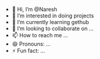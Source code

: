 - 👋 Hi, I’m @Naresh
- 👀 I’m interested in doing projects
- 🌱 I’m currently learning gethub 
- 💞️ I’m looking to collaborate on ...
- 📫 How to reach me ...
- 😄 Pronouns: ...
- ⚡ Fun fact: ...

<!---
Naresh02122004/Naresh02122004 is a ✨ special ✨ repository because its `README.md` (this file) appears on your GitHub profile.
You can click the Preview link to take a look at your changes.
--->
